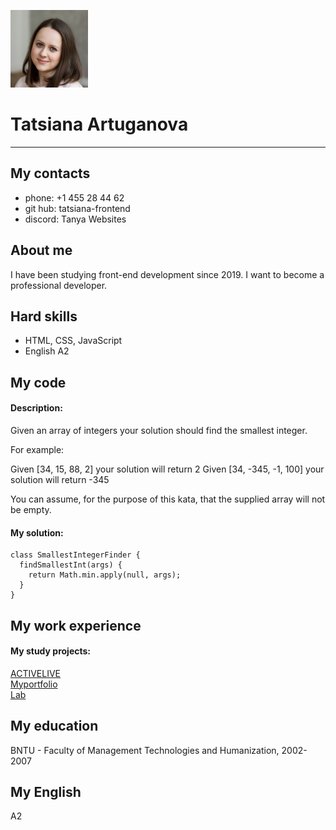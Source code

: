 ![tatsyana-artuganova](assets/img/t-artuganova.jpg)
# Tatsiana Artuganova
---
## My contacts
+ phone: +1 455 28 44 62
+ git hub: tatsiana-frontend
+ discord: Tanya Websites

## About me
I have been studying front-end development since 2019. I want to become a professional developer.

## Hard skills
- HTML, CSS, JavaScript
- English A2

## My code
#### Description:
Given an array of integers your solution should find the smallest integer.

For example:

Given [34, 15, 88, 2] your solution will return 2
Given [34, -345, -1, 100] your solution will return -345

You can assume, for the purpose of this kata, that the supplied array will not be empty.
#### My solution:
```
class SmallestIntegerFinder {
  findSmallestInt(args) {
    return Math.min.apply(null, args);
  }
}
```
## My work experience
#### My study projects:
[ACTIVELIVE](https://tatsiana-frontend.github.io/ACTIVELIVE/)  
[Myportfolio](tatsiana-frontend.github.io/Myportfolio/)  
[Lab](tatsiana-frontend.github.io/lab/)  

## My education
BNTU - Faculty of Management Technologies and Humanization, 2002-2007

## My English
A2